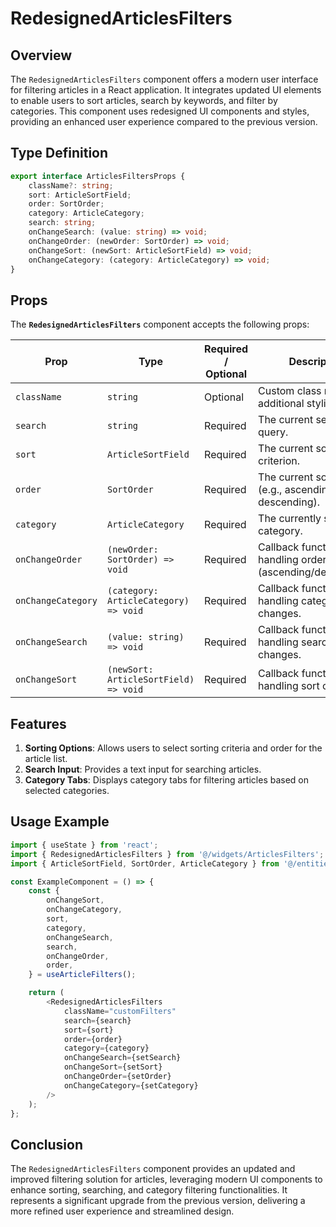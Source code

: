 # RedesignedArticlesFilters

## Overview
The `RedesignedArticlesFilters` component offers a modern user interface for filtering articles in a React application. It integrates updated UI elements to enable users to sort articles, search by keywords, and filter by categories. This component uses redesigned UI components and styles, providing an enhanced user experience compared to the previous version.

##  Type Definition
```typescript
export interface ArticlesFiltersProps {
    className?: string;
    sort: ArticleSortField;
    order: SortOrder;
    category: ArticleCategory;
    search: string;
    onChangeSearch: (value: string) => void;
    onChangeOrder: (newOrder: SortOrder) => void;
    onChangeSort: (newSort: ArticleSortField) => void;
    onChangeCategory: (category: ArticleCategory) => void;
}
```

## Props

The **`RedesignedArticlesFilters`** component accepts the following props:

| Prop              | Type                                  | Required / Optional | Description                                                  |
|-------------------|---------------------------------------|----------------------|--------------------------------------------------------------|
| `className`       | `string`                              | Optional             | Custom class name for additional styling.                   |
| `search`          | `string`                              | Required              | The current search query.                                  |
| `sort`            | `ArticleSortField`                    | Required              | The current sort criterion.                                |
| `order`           | `SortOrder`                           | Required              | The current sort order (e.g., ascending or descending).      |
| `category`        | `ArticleCategory`                     | Required              | The currently selected category.                           |
| `onChangeOrder`   | `(newOrder: SortOrder) => void`       | Required              | Callback function for handling order changes (ascending/descending). |
| `onChangeCategory`| `(category: ArticleCategory) => void` | Required              | Callback function for handling category changes.            |
| `onChangeSearch`  | `(value: string) => void`            | Required              | Callback function for handling search input changes.         |
| `onChangeSort`    | `(newSort: ArticleSortField) => void`              | Required              | Callback function for handling sort changes.                |


## Features
1. **Sorting Options**: Allows users to select sorting criteria and order for the article list.
2. **Search Input**: Provides a text input for searching articles.
3. **Category Tabs**: Displays category tabs for filtering articles based on selected categories.

## Usage Example
```typescript jsx
import { useState } from 'react';
import { RedesignedArticlesFilters } from '@/widgets/ArticlesFilters';
import { ArticleSortField, SortOrder, ArticleCategory } from '@/entities/Article';

const ExampleComponent = () => {
    const {
        onChangeSort,
        onChangeCategory,
        sort,
        category,
        onChangeSearch,
        search,
        onChangeOrder,
        order,
    } = useArticleFilters();

    return (
        <RedesignedArticlesFilters
            className="customFilters"
            search={search}
            sort={sort}
            order={order}
            category={category}
            onChangeSearch={setSearch}
            onChangeSort={setSort}
            onChangeOrder={setOrder}
            onChangeCategory={setCategory}
        />
    );
};
```

## Conclusion
The `RedesignedArticlesFilters` component provides an updated and improved filtering solution for articles, leveraging modern UI components to enhance sorting, searching, and category filtering functionalities. It represents a significant upgrade from the previous version, delivering a more refined user experience and streamlined design.
